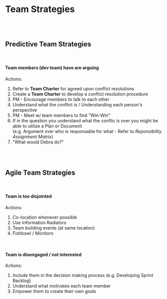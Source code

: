 # Team Strategies

<br><br>

## Predictive Team Strategies

<br>

#### Team members (dev team) have are arguing

Actions:

1. Refer to **Team Charter** for agreed upon conflict resolutions
1. Create a **Team Charter** to develop a conflict resolution procedure
1. PM - Encourage members to talk to each other
1. Understand what the conflict is / Understanding each person's perspective
1. PM - Meet w/ team members to find "Win-Win"
1. If in the question you understand what the conflic is over you might be able to utilize a Plan or Document  
   (e.g. Argument over who is responsable for what - Refer to _Reponsibility Assignment Matrix_)
1. "What would Debra do?"

<br><br>

## Agile Team Strategies

<br>

#### Team is too disjointed

Actions:

1. Co-location whenever possible
1. Use Information Radiators
1. Team building events (at same location)
1. Fishbowl / Monitors

<br>

#### Team is disengaged / not interested

Actions:

1. Include them in the decision making process (e.g. Developing Sprint Backlog)
1. Understand what motivates each team member
1. Empower them to create their own goals
